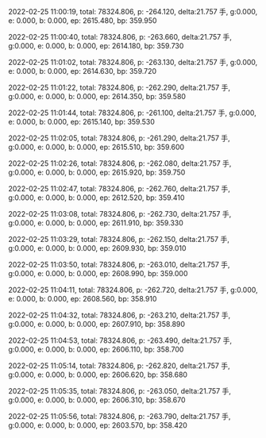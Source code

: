 2022-02-25 11:00:19, total: 78324.806, p: -264.120, delta:21.757 手, g:0.000, e: 0.000, b: 0.000, ep: 2615.480, bp: 359.950

2022-02-25 11:00:40, total: 78324.806, p: -263.660, delta:21.757 手, g:0.000, e: 0.000, b: 0.000, ep: 2614.180, bp: 359.730

2022-02-25 11:01:02, total: 78324.806, p: -263.130, delta:21.757 手, g:0.000, e: 0.000, b: 0.000, ep: 2614.630, bp: 359.720

2022-02-25 11:01:22, total: 78324.806, p: -262.290, delta:21.757 手, g:0.000, e: 0.000, b: 0.000, ep: 2614.350, bp: 359.580

2022-02-25 11:01:44, total: 78324.806, p: -261.100, delta:21.757 手, g:0.000, e: 0.000, b: 0.000, ep: 2615.140, bp: 359.530

2022-02-25 11:02:05, total: 78324.806, p: -261.290, delta:21.757 手, g:0.000, e: 0.000, b: 0.000, ep: 2615.510, bp: 359.600

2022-02-25 11:02:26, total: 78324.806, p: -262.080, delta:21.757 手, g:0.000, e: 0.000, b: 0.000, ep: 2615.920, bp: 359.750

2022-02-25 11:02:47, total: 78324.806, p: -262.760, delta:21.757 手, g:0.000, e: 0.000, b: 0.000, ep: 2612.520, bp: 359.410

2022-02-25 11:03:08, total: 78324.806, p: -262.730, delta:21.757 手, g:0.000, e: 0.000, b: 0.000, ep: 2611.910, bp: 359.330

2022-02-25 11:03:29, total: 78324.806, p: -262.150, delta:21.757 手, g:0.000, e: 0.000, b: 0.000, ep: 2609.930, bp: 359.010

2022-02-25 11:03:50, total: 78324.806, p: -263.010, delta:21.757 手, g:0.000, e: 0.000, b: 0.000, ep: 2608.990, bp: 359.000

2022-02-25 11:04:11, total: 78324.806, p: -262.720, delta:21.757 手, g:0.000, e: 0.000, b: 0.000, ep: 2608.560, bp: 358.910

2022-02-25 11:04:32, total: 78324.806, p: -263.210, delta:21.757 手, g:0.000, e: 0.000, b: 0.000, ep: 2607.910, bp: 358.890

2022-02-25 11:04:53, total: 78324.806, p: -263.490, delta:21.757 手, g:0.000, e: 0.000, b: 0.000, ep: 2606.110, bp: 358.700

2022-02-25 11:05:14, total: 78324.806, p: -262.820, delta:21.757 手, g:0.000, e: 0.000, b: 0.000, ep: 2606.620, bp: 358.680

2022-02-25 11:05:35, total: 78324.806, p: -263.050, delta:21.757 手, g:0.000, e: 0.000, b: 0.000, ep: 2606.310, bp: 358.670

2022-02-25 11:05:56, total: 78324.806, p: -263.790, delta:21.757 手, g:0.000, e: 0.000, b: 0.000, ep: 2603.570, bp: 358.420